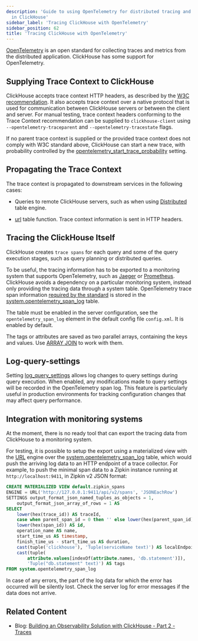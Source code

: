 ```yaml
---
description: 'Guide to using OpenTelemetry for distributed tracing and metrics collection
  in ClickHouse'
sidebar_label: 'Tracing ClickHouse with OpenTelemetry'
sidebar_position: 62
title: 'Tracing ClickHouse with OpenTelemetry'
---
```


[OpenTelemetry](https://opentelemetry.io/) is an open standard for collecting traces and metrics from the distributed application. ClickHouse has some support for OpenTelemetry.

## Supplying Trace Context to ClickHouse 

ClickHouse accepts trace context HTTP headers, as described by the [W3C recommendation](https://www.w3.org/TR/trace-context/). It also accepts trace context over a native protocol that is used for communication between ClickHouse servers or between the client and server. For manual testing, trace context headers conforming to the Trace Context recommendation can be supplied to `clickhouse-client` using `--opentelemetry-traceparent` and `--opentelemetry-tracestate` flags.

If no parent trace context is supplied or the provided trace context does not comply with W3C standard above, ClickHouse can start a new trace, with probability controlled by the [opentelemetry_start_trace_probability](/operations/settings/settings#opentelemetry_start_trace_probability) setting.

## Propagating the Trace Context 

The trace context is propagated to downstream services in the following cases:

* Queries to remote ClickHouse servers, such as when using [Distributed](../engines/table-engines/special/distributed.md) table engine.

* [url](../sql-reference/table-functions/url.md) table function. Trace context information is sent in HTTP headers.

## Tracing the ClickHouse Itself 

ClickHouse creates `trace spans` for each query and some of the query execution stages, such as query planning or distributed queries.

To be useful, the tracing information has to be exported to a monitoring system that supports OpenTelemetry, such as [Jaeger](https://jaegertracing.io/) or [Prometheus](https://prometheus.io/). ClickHouse avoids a dependency on a particular monitoring system, instead only providing the tracing data through a system table. OpenTelemetry trace span information [required by the standard](https://github.com/open-telemetry/opentelemetry-specification/blob/master/specification/overview.md#span) is stored in the [system.opentelemetry_span_log](../operations/system-tables/opentelemetry_span_log.md) table.

The table must be enabled in the server configuration, see the `opentelemetry_span_log` element in the default config file `config.xml`. It is enabled by default.

The tags or attributes are saved as two parallel arrays, containing the keys and values. Use [ARRAY JOIN](../sql-reference/statements/select/array-join.md) to work with them.

## Log-query-settings 

Setting [log_query_settings](settings/settings.md) allows log changes to query settings during query execution. When enabled, any modifications made to query settings will be recorded in the OpenTelemetry span log. This feature is particularly useful in production environments for tracking configuration changes that may affect query performance.

## Integration with monitoring systems 

At the moment, there is no ready tool that can export the tracing data from ClickHouse to a monitoring system.

For testing, it is possible to setup the export using a materialized view with the [URL](../engines/table-engines/special/url.md) engine over the [system.opentelemetry_span_log](../operations/system-tables/opentelemetry_span_log.md) table, which would push the arriving log data to an HTTP endpoint of a trace collector. For example, to push the minimal span data to a Zipkin instance running at `http://localhost:9411`, in Zipkin v2 JSON format:

```sql
CREATE MATERIALIZED VIEW default.zipkin_spans
ENGINE = URL('http://127.0.0.1:9411/api/v2/spans', 'JSONEachRow')
SETTINGS output_format_json_named_tuples_as_objects = 1,
    output_format_json_array_of_rows = 1 AS
SELECT
    lower(hex(trace_id)) AS traceId,
    case when parent_span_id = 0 then '' else lower(hex(parent_span_id)) end AS parentId,
    lower(hex(span_id)) AS id,
    operation_name AS name,
    start_time_us AS timestamp,
    finish_time_us - start_time_us AS duration,
    cast(tuple('clickhouse'), 'Tuple(serviceName text)') AS localEndpoint,
    cast(tuple(
        attribute.values[indexOf(attribute.names, 'db.statement')]),
        'Tuple("db.statement" text)') AS tags
FROM system.opentelemetry_span_log
```

In case of any errors, the part of the log data for which the error has occurred will be silently lost. Check the server log for error messages if the data does not arrive.

## Related Content 

- Blog: [Building an Observability Solution with ClickHouse - Part 2 - Traces](https://clickhouse.com/blog/storing-traces-and-spans-open-telemetry-in-clickhouse)
